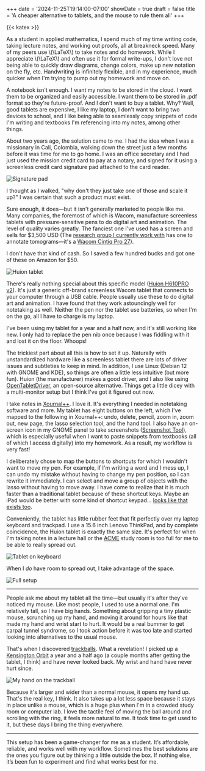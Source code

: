+++
date = '2024-11-25T19:14:00-07:00'
showDate = true
draft = false
title = 'A cheaper alternative to tablets, and the mouse to rule them all'
+++

{{< katex >}}

As a student in applied mathematics, I spend much of my time writing code, taking lecture notes, and working out proofs, all at breakneck speed. Many of my peers use \\(\LaTeX\\) to take notes and do homework. While I appreciate \\(\LaTeX\\) and often use it for formal write-ups, I don't love not being able to quickly draw diagrams, change colors, make up new notation on the fly, etc. Handwriting is infinitely flexible, and in my experience, much quicker when I'm trying to pump out my homework and move on.

A notebook isn't enough. I want my notes to be stored in the cloud. I want them to be organized and easily accessible. I want them to be stored in .pdf format so they're future-proof. And I don't want to buy a tablet. Why? Well, good tablets are expensive, I like my laptop, I don't want to bring two devices to school, and I like being able to seamlessly copy snippets of code I'm writing and textbooks I'm referencing into my notes, among other things. 

About two years ago, the solution came to me. I had the idea when I was a missionary in Cali, Colombia, walking down the street just a few months before it was time for me to go home. I was an office secretary and I had just used the mission credit card to pay at a notary, and signed for it using a screenless credit card signature pad attached to the card reader.

![Signature pad](/img/credit-card-signature-reader.avif)

I thought as I walked, "why don't they just take one of those and scale it up?" I was certain that such a product must exist.

Sure enough, it does&mdash;but it isn't generally marketed to people like me. Many companies, the foremost of which is Wacom, manufacture screenless tablets with pressure-sensitive pens to do digital art and animation. The level of quality varies greatly. The fanciest one I've used has a screen and sells for $3,500 USD (The [research group I currently work with](https://byu-biophysics.github.io) has one to annotate tomograms&mdash;it's a [Wacom Cintiq Pro 27](https://estore.wacom.com/en-us/wacom-cintiq-pro-27-interactive-pen-display-dth271k0a.html?gad_source=1&gclid=Cj0KCQiAuou6BhDhARIsAIfgrn6gjtBHetsI9vgGRZwLkM_uAQNxvpDwkdp8m6ouU-_O5ZNGaVsaIgsaAmoOEALw_wcB)).

I don't have that kind of cash. So I saved a few hundred bucks and got one of these on Amazon for $50.

![Huion tablet](/img/huion-tablet-crop.jpg)

There's really nothing special about this specific model ([Huion H610PRO v2](https://a.co/d/ecDRCWh)). It's just a generic off-brand screenless Wacom tablet that connects to your computer through a USB cable. People usually use these to do digital art and animation. I have found that they work astoundingly well for notetaking as well. Neither the pen nor the tablet use batteries, so when I'm on the go, all I have to charge is my laptop.

I've been using my tablet for a year and a half now, and it's still working like new. I only had to replace the pen nib once because I was fiddling with it and lost it on the floor. Whoops!

The trickiest part about all this is how to set it up. Naturally with unstandardized hardware like a screenless tablet there are lots of driver issues and subtleties to keep in mind. In addition, I use Linux (Debian 12 with GNOME and KDE), so things are often a little less intuitive (but more fun). Huion (the manufacturer) makes a good driver, and I also like using [OpenTabletDriver](https://opentabletdriver.net/), an open-source alternative. Things get a little dicey with a multi-monitor setup but I think I've got it figured out now.

I take notes in [Xournal++](https://xournalpp.github.io/). I love it. It's everything I needed in notetaking software and more. My tablet has eight buttons on the left, which I've mapped to the following in Xournal++: undo, delete, pencil, zoom in, zoom out, new page, the lasso selection tool, and the hand tool. I also have an on-screen icon in my GNOME panel to take screenshots ([Screenshot Tool](https://extensions.gnome.org/extension/1112/screenshot-tool/)), which is especially useful when I want to paste snippets from textbooks (all of which I access digitally) into my homework. As a result, my workflow is very fast! 

I deliberately chose to map the buttons to shortcuts for which I wouldn't want to move my pen. For example, if I'm writing a word and I mess up, I can undo my mistake without having to change my pen position, so I can rewrite it immediately. I can select and move a group of objects with the lasso without having to move away. I have come to realize that it is much faster than a traditional tablet because of these shortcut keys. Maybe an iPad would be better with some kind of shortcut keypad... [looks like that exists too](https://a.co/d/9EC01zY).

Conveniently, the tablet has little rubber feet that fit perfectly over my laptop keyboard and trackpad. I use a 15.6 inch Lenovo ThinkPad, and by complete coincidence, the Huion tablet is exactly the same size. It's perfect for when I'm taking notes in a lecture hall or the [ACME](http://acme.byu.edu) study room is too full for me to be able to really spread out.

![Tablet on keyboard](/img/tablet-on-keyboard.jpg)

When I *do* have room to spread out, I take advantage of the space.

![Full setup](/img/devices-full-setup.jpg)

***

People ask me about my tablet all the time&mdash;but usually it's after they've noticed my mouse. Like most people, I used to use a normal one. I'm relatively tall, so I have big hands. Something about gripping a tiny plastic mouse, scrunching up my hand, and moving it around for hours like that made my hand and wrist start to hurt. It would be a real bummer to get carpal tunnel syndrome, so I took action before it was too late and started looking into alternatives to the usual mouse.

That's when I discovered [trackballs](https://en.wikipedia.org/wiki/Trackball). What a revelation! I picked up a [Kensington Orbit](https://a.co/d/iSgOWqH) a year and a half ago (a couple months after getting the tablet, I think) and have never looked back. My wrist and hand have never hurt since. 

![My hand on the trackball](/img/hand-on-trackball.jpg)

Because it's larger and wider than a normal mouse, it opens my hand up. That's the real key, I think. It also takes up a lot less space because it stays in place unlike a mouse, which is a huge plus when I'm in a crowded study room or computer lab. I love the tactile feel of moving the ball around and scrolling with the ring, it feels more natural to me. It took time to get used to it, but these days I bring the thing everywhere.

***

This setup has been a game-changer for me as a student. It’s affordable, reliable, and works well with my workflow. Sometimes the best solutions are the ones you figure out by thinking a little outside the box. If nothing else, it’s been fun to experiment and find what works best for me.